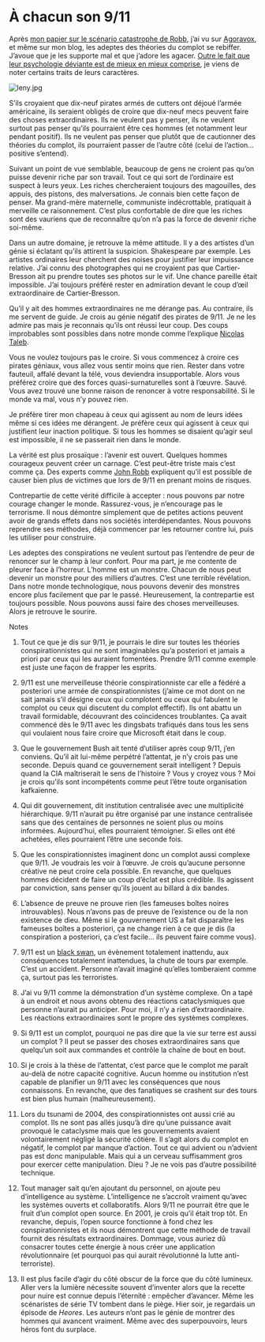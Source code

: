 # À chacun son 9/11

Après [mon papier sur le scénario catastrophe de Robb](https://tcrouzet.com/2008/03/30/la-premiere-puissance-mondiale-c%e2%80%99est-la-guerilla/), j’ai vu sur [Agoravox](http://www.agoravox.fr/article.php3?id_article=38097), et même sur mon blog, les adeptes des théories du complot se rebiffer. J’avoue que je les supporte mal et que j’adore les agacer. [Outre le fait que leur psychologie déviante est de mieux en mieux comprise](https://tcrouzet.com/2007/08/23/a-tous-les-conspirationnistes/), je viens de noter certains traits de leurs caractères.

![leny.jpg](https://tcrouzet.com/images_tc/2008/04/leny.jpg)

S’ils croyaient que dix-neuf pirates armés de cutters ont déjoué l’armée américaine, ils seraient obligés de croire que dix-neuf mecs peuvent faire des choses extraordinaires. Ils ne veulent pas y penser, ils ne veulent surtout pas penser qu’ils pourraient être ces hommes (et notamment leur pendant positif). Ils ne veulent pas penser que plutôt que de cautionner des théories du complot, ils pourraient passer de l’autre côté (celui de l’action… positive s’entend).

Suivant un point de vue semblable, beaucoup de gens ne croient pas qu’on puisse devenir riche par son travail. Tout ce qui sort de l’ordinaire est suspect à leurs yeux. Les riches chercheraient toujours des magouilles, des appuis, des pistons, des malversations. Je connais bien cette façon de penser. Ma grand-mère maternelle, communiste indécrottable, pratiquait à merveille ce raisonnement. C’est plus confortable de dire que les riches sont des vauriens que de reconnaître qu’on n’a pas la force de devenir riche soi-même.

Dans un autre domaine, je retrouve la même attitude. Il y a des artistes d’un génie si éclatant qu’ils attirent la suspicion. Shakespeare par exemple. Les artistes ordinaires leur cherchent des noises pour justifier leur impuissance relative. J’ai connu des photographes qui ne croyaient pas que Cartier-Bresson ait pu prendre toutes ses photos sur le vif. Une chance pareille était impossible. J’ai toujours préféré rester en admiration devant le coup d’œil extraordinaire de Cartier-Bresson.

Qu’il y ait des hommes extraordinaires ne me dérange pas. Au contraire, ils me servent de guide. Je crois au génie négatif des pirates de 9/11. Je ne les admire pas mais je reconnais qu’ils ont réussi leur coup. Des coups improbables sont possibles dans notre monde comme l’explique [Nicolas Taleb](https://tcrouzet.com/2007/09/03/conversation-avec-taleb/).

Vous ne voulez toujours pas le croire. Si vous commencez à croire ces pirates géniaux, vous allez vous sentir moins que rien. Rester dans votre fauteuil, affalé devant la télé, vous deviendra insupportable. Alors vous préférez croire que des forces quasi-surnaturelles sont à l’œuvre. Sauvé. Vous avez trouvé une bonne raison de renoncer à votre responsabilité. Si le monde va mal, vous n’y pouvez rien.

Je préfère tirer mon chapeau à ceux qui agissent au nom de leurs idées même si ces idées me dérangent. Je préfère ceux qui agissent à ceux qui justifient leur inaction politique. Si tous les hommes se disaient qu’agir seul est impossible, il ne se passerait rien dans le monde.

La vérité est plus prosaïque : l’avenir est ouvert. Quelques hommes courageux peuvent créer un carnage. C’est peut-être triste mais c’est comme ça. Des experts comme [John Robb](http://globalguerrillas.typepad.com/) expliquent qu’il est possible de causer bien plus de victimes que lors de 9/11 en prenant moins de risques.

Contrepartie de cette vérité difficile à accepter : nous pouvons par notre courage changer le monde. Rassurez-vous, je n’encourage pas le terrorisme. Il nous démontre simplement que de petites actions peuvent avoir de grands effets dans nos sociétés interdépendantes. Nous pouvons reprendre ses méthodes, déjà commencer par les retourner contre lui, puis les utiliser pour construire.

Les adeptes des conspirations ne veulent surtout pas l’entendre de peur de renoncer sur le champ à leur confort. Pour ma part, je me contente de pleurer face à l’horreur. L’homme est un monstre. Chacun de nous peut devenir un monstre pour des milliers d’autres. C’est une terrible révélation. Dans notre monde technologique, nous pouvons devenir des monstres encore plus facilement que par le passé. Heureusement, la contrepartie est toujours possible. Nous pouvons aussi faire des choses merveilleuses. Alors je retrouve le sourire.

Notes

1. Tout ce que je dis sur 9/11, je pourrais le dire sur toutes les théories conspirationnistes qui ne sont imaginables qu’a posteriori et jamais a priori par ceux qui les auraient fomentées. Prendre 9/11 comme exemple est juste une façon de frapper les esprits.

2. 9/11 est une merveilleuse théorie conspirationniste car elle a fédéré a posteriori une armée de conspirationnistes (j’aime ce mot dont on ne sait jamais s’il désigne ceux qui complotent ou ceux qui fabulent le complot ou ceux qui discutent du complot effectif). Ils ont abattu un travail formidable, découvrant des coïncidences troublantes. Ça avait commencé dès le 9/11 avec les dingsbats trafiqués dans tous les sens qui voulaient nous faire croire que Microsoft était dans le coup.

3. Que le gouvernement Bush ait tenté d’utiliser après coup 9/11, j’en conviens. Qu’il ait lui-même perpétré l’attentat, je n’y crois pas une seconde. Depuis quand ce gouvernement serait intelligent ? Depuis quand la CIA maîtriserait le sens de l’histoire ? Vous y croyez vous ? Moi je crois qu’ils sont incompétents comme peut l’être toute organisation kafkaïenne.

4. Qui dit gouvernement, dit institution centralisée avec une multiplicité hiérarchique. 9/11 n’aurait pu être organisé par une instance centralisée sans que des centaines de personnes ne soient plus ou moins informées. Aujourd’hui, elles pourraient témoigner. Si elles ont été achetées, elles pourraient l’être une seconde fois.

5. Que les conspirationnistes imaginent donc un complot aussi complexe que 9/11. Je voudrais les voir à l’œuvre. Je crois qu’aucune personne créative ne peut croire cela possible. En revanche, que quelques hommes décident de faire un coup d’éclat est plus crédible. Ils agissent par conviction, sans penser qu’ils jouent au billard à dix bandes.

6. L’absence de preuve ne prouve rien (les fameuses boîtes noires introuvables). Nous n’avons pas de preuve de l’existence ou de la non existence de dieu. Même si le gouvernement US a fait disparaître les fameuses boîtes a posteriori, ça ne change rien à ce que je dis (la conspiration a posteriori, ça c’est facile… ils peuvent faire comme vous).

7. 9/11 est un [black swan](https://tcrouzet.com/2006/07/17/l%e2%80%99irresponsabilite-des-politiques/), un évènement totalement inattendu, aux conséquences totalement inattendues, la chute de tours par exemple. C’est un accident. Personne n’avait imaginé qu’elles tomberaient comme ça, surtout pas les terroristes.

8. J’ai vu 9/11 comme la démonstration d’un système complexe. On a tapé à un endroit et nous avons obtenu des réactions cataclysmiques que personne n’aurait pu anticiper. Pour moi, il n’y a rien d’extraordinaire. Les réactions extraordinaires sont le propre des systèmes complexes.

9. Si 9/11 est un complot, pourquoi ne pas dire que la vie sur terre est aussi un complot ? Il peut se passer des choses extraordinaires sans que quelqu’un soit aux commandes et contrôle la chaîne de bout en bout.

10. Si je crois à la thèse de l’attentat, c’est parce que le complot me paraît au-delà de notre capacité cognitive. Aucun homme ou institution n’est capable de planifier un 9/11 avec les conséquences que nous connaissons. En revanche, que des fanatiques se crashent sur des tours est bien plus humain (malheureusement).

11. Lors du tsunami de 2004, des conspirationnistes ont aussi crié au complot. Ils ne sont pas allés jusqu’à dire qu’une puissance avait provoqué le cataclysme mais que les gouvernements avaient volontairement négligé la sécurité côtière. Il s’agit alors du complot en négatif, le complot par manque d’action. Tout ce qui advient ou n’advient pas est donc manipulable. Mais qui a un cerveau suffisamment gros pour exercer cette manipulation. Dieu ? Je ne vois pas d’autre possibilité technique.

12. Tout manager sait qu’en ajoutant du personnel, on ajoute peu d’intelligence au système. L’intelligence ne s’accroît vraiment qu’avec les systèmes ouverts et collaboratifs. Alors 9/11 ne pourrait être que le fruit d’un complot open source. En 2001, je crois qu’il était trop tôt. En revanche, depuis, l’open source fonctionne à fond chez les conspirationnistes et ils nous démontrent que cette méthode de travail fournit des résultats extraordinaires. Dommage, vous auriez dû consacrer toutes cette énergie à nous créer une application révolutionnaire (et pourquoi pas qui aurait révolutionné la lutte anti-terroriste).

13. Il est plus facile d’agir du côté obscur de la force que du côté lumineux. Aller vers la lumière nécessite souvent d’inventer alors que la recette pour nuire est connue depuis l’éternité : empêcher d’avancer. Même les scénaristes de série TV tombent dans le piège. Hier soir, je regardais un épisode de *Heores*. Les auteurs n’ont pas le génie de montrer des hommes qui avancent vraiment. Même avec des superpouvoirs, leurs héros font du surplace.